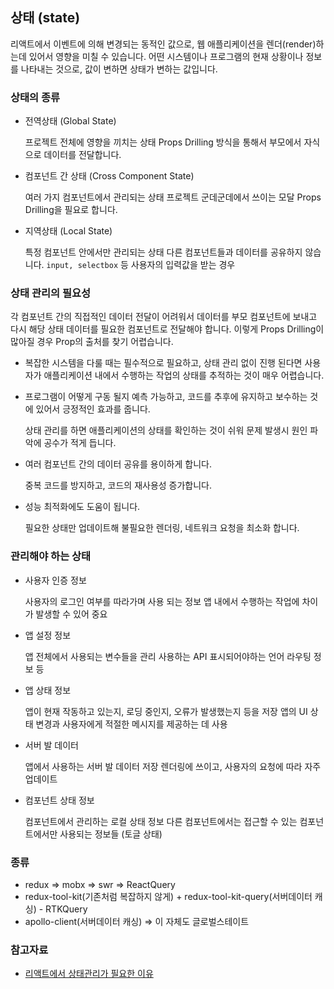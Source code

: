 ## 상태 (state)

리액트에서 이벤트에 의해 변경되는 동적인 값으로, 웹 애플리케이션을 렌더(render)하는데 있어서 영향을 미칠 수 있습니다.
어떤 시스템이나 프로그램의 현재 상황이나 정보를 나타내는 것으로, 값이 변하면 상태가 변하는 값입니다.

### 상태의 종류

- 전역상태 (Global State)

  프로젝트 전체에 영향을 끼치는 상태
  Props Drilling 방식을 통해서 부모에서 자식으로 데이터를 전달합니다.

- 컴포넌트 간 상태 (Cross Component State)

  여러 가지 컴포넌트에서 관리되는 상태
  프로젝트 군데군데에서 쓰이는 모달
  Props Drilling을 필요로 합니다.

- 지역상태 (Local State)

  특정 컴포넌트 안에서만 관리되는 상태
  다른 컴포넌트들과 데이터를 공유하지 않습니다.
  `input, selectbox` 등 사용자의 입력값을 받는 경우

### 상태 관리의 필요성

각 컴포넌트 간의 직접적인 데이터 전달이 어려워서 데이터를 부모 컴포넌트에 보내고 다시 해당 상태 데이터를 필요한 컴포넌트로 전달해야 합니다.
이렇게 Props Drilling이 많아질 경우 Prop의 출처를 찾기 어렵습니다.

- 복잡한 시스템을 다룰 때는 필수적으로 필요하고, 상태 관리 없이 진행 된다면 사용자가 애플리케이션 내에서 수행하는 작업의 상태를 추적하는 것이 매우 어렵습니다.

- 프로그램이 어떻게 구동 될지 예측 가능하고, 코드를 추후에 유지하고 보수하는 것에 있어서 긍정적인 효과를 줍니다.

  상태 관리를 하면 애플리케이션의 상태를 확인하는 것이 쉬워 문제 발생시 원인 파악에 공수가 적게 듭니다.

- 여러 컴포넌트 간의 데이터 공유를 용이하게 합니다.

  중복 코드를 방지하고, 코드의 재사용성 증가합니다.

- 성능 최적화에도 도움이 됩니다.

  필요한 상태만 업데이트해 불필요한 렌더링, 네트워크 요청을 최소화 합니다.

### 관리해야 하는 상태

- 사용자 인증 정보

  사용자의 로그인 여부를 따라가며 사용 되는 정보
  앱 내에서 수행하는 작업에 차이가 발생할 수 있어 중요

- 앱 설정 정보

  앱 전체에서 사용되는 변수들을 관리
  사용하는 API
  표시되어야하는 언어
  라우팅 정보 등

- 앱 상태 정보

  앱이 현재 작동하고 있는지, 로딩 중인지, 오류가 발생했는지 등을 저장
  앱의 UI 상태 변경과 사용자에게 적절한 메시지를 제공하는 데 사용

- 서버 발 데이터

  앱에서 사용하는 서버 발 데이터 저장
  렌더링에 쓰이고, 사용자의 요청에 따라 자주 업데이트

- 컴포넌트 상태 정보

  컴포넌트에서 관리하는 로컬 상태 정보
  다른 컴포넌트에서는 접근할 수 있는 컴포넌트에서만 사용되는 정보들 (토글 상태)

### 종류

- redux ⇒ mobx ⇒ swr ⇒ ReactQuery
- redux-tool-kit(기존처럼 복잡하지 않게) + redux-tool-kit-query(서버데이터 캐싱) - RTKQuery
- apollo-client(서버데이터 캐싱) => 이 자체도 글로벌스테이트

### 참고자료

- [리액트에서 상태관리가 필요한 이유](https://velog.io/@eunbeann/%EB%A6%AC%EC%95%A1%ED%8A%B8%EC%97%90%EC%84%9C-%EC%83%81%ED%83%9C%EA%B4%80%EB%A6%AC%EA%B0%80-%ED%95%84%EC%9A%94%ED%95%9C-%EC%9D%B4%EC%9C%A0)
